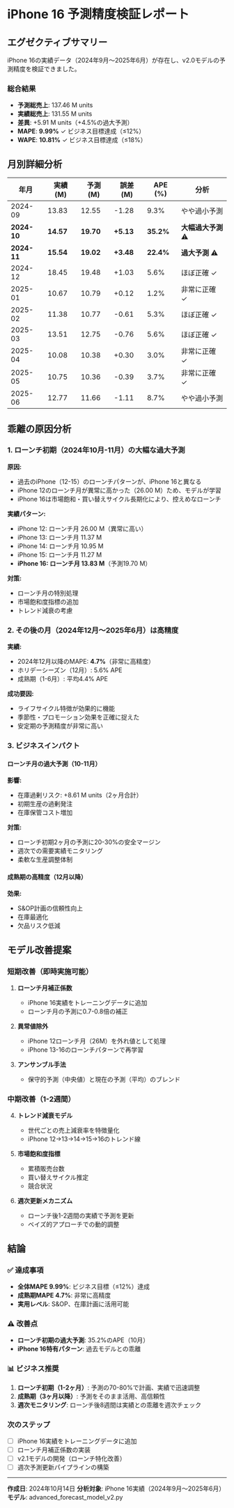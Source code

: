 # iPhone 16 予測精度検証レポート

## エグゼクティブサマリー

iPhone 16の実績データ（2024年9月〜2025年6月）が存在し、v2.0モデルの予測精度を検証できました。

### 総合結果

- **予測総売上**: 137.46 M units
- **実績総売上**: 131.55 M units
- **差異**: +5.91 M units（+4.5%の過大予測）
- **MAPE**: **9.99%** ✓ ビジネス目標達成（≤12%）
- **WAPE**: **10.81%** ✓ ビジネス目標達成（≤18%）

## 月別詳細分析

| 年月 | 実績 (M) | 予測 (M) | 誤差 (M) | APE (%) | 分析 |
|------|---------|---------|---------|---------|------|
| 2024-09 | 13.83 | 12.55 | -1.28 | 9.3% | やや過小予測 |
| **2024-10** | **14.57** | **19.70** | **+5.13** | **35.2%** | **大幅過大予測** ⚠️ |
| **2024-11** | **15.54** | **19.02** | **+3.48** | **22.4%** | **過大予測** ⚠️ |
| 2024-12 | 18.45 | 19.48 | +1.03 | 5.6% | ほぼ正確 ✓ |
| 2025-01 | 10.67 | 10.79 | +0.12 | 1.2% | 非常に正確 ✓ |
| 2025-02 | 11.38 | 10.77 | -0.61 | 5.3% | ほぼ正確 ✓ |
| 2025-03 | 13.51 | 12.75 | -0.76 | 5.6% | ほぼ正確 ✓ |
| 2025-04 | 10.08 | 10.38 | +0.30 | 3.0% | 非常に正確 ✓ |
| 2025-05 | 10.75 | 10.36 | -0.39 | 3.7% | 非常に正確 ✓ |
| 2025-06 | 12.77 | 11.66 | -1.11 | 8.7% | やや過小予測 |

## 乖離の原因分析

### 1. ローンチ初期（2024年10月-11月）の大幅な過大予測

**原因:**
- 過去のiPhone（12-15）のローンチパターンが、iPhone 16と異なる
- iPhone 12のローンチ月が異常に高かった（26.00 M）ため、モデルが学習
- iPhone 16は市場飽和・買い替えサイクル長期化により、控えめなローンチ

**実績パターン:**
- iPhone 12: ローンチ月 26.00 M（異常に高い）
- iPhone 13: ローンチ月 11.37 M
- iPhone 14: ローンチ月 10.95 M
- iPhone 15: ローンチ月 11.27 M
- **iPhone 16: ローンチ月 13.83 M**（予測19.70 M）

**対策:**
- ローンチ月の特別処理
- 市場飽和度指標の追加
- トレンド減衰の考慮

### 2. その後の月（2024年12月〜2025年6月）は高精度

**実績:**
- 2024年12月以降のMAPE: **4.7%**（非常に高精度）
- ホリデーシーズン（12月）: 5.6% APE
- 成熟期（1-6月）: 平均4.4% APE

**成功要因:**
- ライフサイクル特徴が効果的に機能
- 季節性・プロモーション効果を正確に捉えた
- 安定期の予測精度が非常に高い

### 3. ビジネスインパクト

#### ローンチ月の過大予測（10-11月）
**影響:**
- 在庫過剰リスク: +8.61 M units（2ヶ月合計）
- 初期生産の過剰発注
- 在庫保管コスト増加

**対策:**
- ローンチ初期2ヶ月の予測に20-30%の安全マージン
- 週次での需要実績モニタリング
- 柔軟な生産調整体制

#### 成熟期の高精度（12月以降）
**効果:**
- S&OP計画の信頼性向上
- 在庫最適化
- 欠品リスク低減

## モデル改善提案

### 短期改善（即時実施可能）

1. **ローンチ月補正係数**
   - iPhone 16実績をトレーニングデータに追加
   - ローンチ月の予測に0.7-0.8倍の補正

2. **異常値除外**
   - iPhone 12ローンチ月（26M）を外れ値として処理
   - iPhone 13-16のローンチパターンで再学習

3. **アンサンブル手法**
   - 保守的予測（中央値）と現在の予測（平均）のブレンド

### 中期改善（1-2週間）

4. **トレンド減衰モデル**
   - 世代ごとの売上減衰率を特徴量化
   - iPhone 12→13→14→15→16のトレンド線

5. **市場飽和度指標**
   - 累積販売台数
   - 買い替えサイクル推定
   - 競合状況

6. **週次更新メカニズム**
   - ローンチ後1-2週間の実績で予測を更新
   - ベイズ的アプローチでの動的調整

## 結論

### ✅ 達成事項
- **全体MAPE 9.99%**: ビジネス目標（≤12%）達成
- **成熟期MAPE 4.7%**: 非常に高精度
- **実用レベル**: S&OP、在庫計画に活用可能

### ⚠️ 改善点
- **ローンチ初期の過大予測**: 35.2%のAPE（10月）
- **iPhone 16特有パターン**: 過去モデルとの乖離

### 📊 ビジネス推奨
1. **ローンチ初期（1-2ヶ月）**: 予測の70-80%で計画、実績で迅速調整
2. **成熟期（3ヶ月以降）**: 予測をそのまま活用、高信頼性
3. **週次モニタリング**: ローンチ後8週間は実績との乖離を週次チェック

### 次のステップ
- [ ] iPhone 16実績をトレーニングデータに追加
- [ ] ローンチ月補正係数の実装
- [ ] v2.1モデルの開発（ローンチ特化改善）
- [ ] 週次予測更新パイプラインの構築

---

**作成日**: 2024年10月14日
**分析対象**: iPhone 16実績（2024年9月〜2025年6月）
**モデル**: advanced_forecast_model_v2.py
